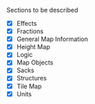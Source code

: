 Sections to be described

 - [x] Effects
 - [x] Fractions
 - [x] General Map Information
 - [x] Height Map
 - [x] Logic
 - [x] Map Objects
 - [x] Sacks
 - [x] Structures
 - [x] Tile Map
 - [x] Units
